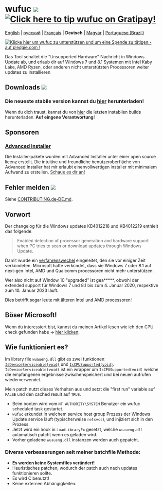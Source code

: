 # wufuc [![](https://ci.appveyor.com/api/projects/status/0s2unkpokttyslf0?svg=true)](https://ci.appveyor.com/project/zeffy/wufuc) [![Click here to tip wufuc on Gratipay!](https://img.shields.io/gratipay/team/wufuc.svg)](https://gratipay.com/wufuc/)

[English](README.md) | [русский](README.ru-RU.md) | [Français](README.fr-FR.md) | **Deutsch** | [Magyar](README.hu-HU.md) | [Portuguese (Brazil)](README.pt-BR.md)

[![Klicke hier um wufuc zu unterstützen und um eine Spende zu tätigen - auf pledgie.com !](https://pledgie.com/campaigns/34055.png)](https://pledgie.com/campaigns/34055)

Das Tool schaltet die "Unsupported Hardware" Nachricht in Windows Update ab, und erlaub dir auf Windows 7 und 8.1 Systemen mit Intel Kaby Lake, AMD Ryzen, oder anderen nicht unterstützten Processoren weiter updates zu installieren.

## Downloads [![](https://img.shields.io/github/downloads/zeffy/wufuc/total.svg)](../../releases)

### Die neueste stabile version kannst du [hier](../../releases/latest) herunterladen!

Wenn du dich traust, kannst du von [hier](https://ci.appveyor.com/project/zeffy/wufuc) die letzten instabilen builds herunterladen. **Auf eingene Verantwortung!**

## Sponsoren

### [Advanced Installer](http://www.advancedinstaller.com/)
Die Installer-pakete wurden mit Advanced Installer unter einer open source licenz erstellt. Die intuitive und freundliche benutzeroberfläche von Advanced Installer hat mir erlaubt einenvollwertigen installer mit minimalem Aufwand zu erstellen. [Schaue es dir an!](http://www.advancedinstaller.com/)

## Fehler melden [![](https://isitmaintained.com/badge/resolution/zeffy/wufuc.svg)](https://isitmaintained.com/project/zeffy/wufuc)

Siehe [CONTRIBUTING.de-DE.md](CONTRIBUTING.de-DE.md).

## Vorwort

Der changelog für die Windows updates KB4012218 und KB4012219 enthielt das folgende:

> Enabled detection of processor generation and hardware support when PC tries to scan or download updates through Windows Update.

Damit wurde ein [verfahrenswechel](https://blogs.windows.com/windowsexperience/2016/01/15/windows-10-embracing-silicon-innovation/) eingeleitet, den sie vor einiger Zeit verkündeten. Microsoft hatte verkündet, dass sie Windows 7 oder 8.1 auf next-gen Intel, AMD und Qualcomm processoren nicht mehr unterstützen.

Wer also nicht auf Window 10 "upgraded" ist gea*****, obwohl der extended support für Windows 7 und 8.1 bis zum 4. Januar 2020, respektive zum 10. Januar 2023 läuft.

Dies betrifft sogar leute mit älteren Intel und AMD processoren!

## Böser Microsoft!

Wenn du interessiert bist, kannst du meinen Artikel lesen wie ich den CPU check gefunden habe -> [hier klicken](../../tree/old-kb4012218-19).

## Wie funktioniert es?

Im library file `wuaueng.dll` gibt es zwei funktionen: [`IsDeviceServiceable(void)`](https://gist.github.com/zeffy/e5ec266952932bc905eb0cbc6ed72185) und [`IsCPUSupported(void)`](https://gist.github.com/zeffy/1a8f8984d2bec97ae24af63a76278694). `IsDeviceServiceable(void)` ist ein wrapper um `IsCPUSupported(void)` welche die empfangenen ergebnisse zwischenspeichert und bei neuen aufrufen wiederverwendet.

Mein patch nutzt dieses Verhalten aus und setzt die "first run" variable auf `FALSE` und den cached result auf `TRUE`.

- Beim booten wird vom `NT AUTHORITY\SYSTEM` Benutzer ein wufuc scheduled task gestartet.
- `wufuc` erkundet in welchem service host group Prozess der Windows Update service läuft (typischerweise `netsvcs`), und injiziert sich in den Prozess.
- Jetzt wird ein hook in `LoadLibraryEx` gesetzt, welche `wuaueng.dll` automatisch patcht wenn es geladen wird.
- Vorher geladene `wuaueng.dll` instanzen werden auch gepatcht.

### Diverse verbesserungen seit meiner batchfile Methode:

- **Es werden keine Systemfiles verändert!**
- Heuristisches patchen, wodurch der patch auch nach updates funktionieren sollte.
- Es wird C benutzt!
- Keine externen Abhängigkeiten.
